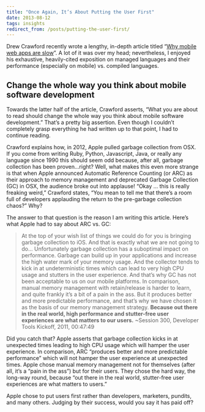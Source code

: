 ```yaml
---
title: "Once Again, It’s About Putting the User First"
date: 2013-08-12
tags: insights
redirect_from: /posts/putting-the-user-first/
---
```


Drew Crawford recently wrote a lengthy, in-depth article titled “[Why mobile web apps are slow](http://sealedabstract.com/rants/why-mobile-web-apps-are-slow/)”. A lot of it was over my head; nevertheless, I enjoyed his exhaustive, heavily-cited exposition on managed languages and their performance (especially on mobile) vs. compiled languages.

## Change the whole way you think about mobile software development
Towards the latter half of the article, Crawford asserts, “What you are about to read should change the whole way you think about mobile software development.” That’s a pretty big assertion. Even though I couldn’t completely grasp everything he had written up to that point, I had to continue reading.

Crawford explains how, in 2012, Apple pulled garbage collection from OSX. If you come from writing Ruby, Python, Javascript, Java, or really any language since 1990 this should seem odd because, after all, garbage collection has been proven…right? Well, what makes this even more strange is that when Apple announced Automatic Reference Counting (or ARC) as their approach to memory management and deprecated Garbage Collection (GC) in OSX, the audience broke out into applause! “Okay … this is really freaking weird,” Crawford states, “You mean to tell me that there’s a room full of developers applauding the return to the pre-garbage collection chaos?” Why?

The answer to that question is the reason I am writing this article. Here’s what Apple had to say about ARC vs. GC:

> At the top of your wish list of things we could do for you is bringing garbage collection to iOS. And that is exactly what we are not going to do… Unfortunately garbage collection has a suboptimal impact on performance. Garbage can build up in your applications and increase the high water mark of your memory usage. And the collector tends to kick in at undeterministic times which can lead to very high CPU usage and stutters in the user experience. And that’s why GC has not been acceptable to us on our mobile platforms. In comparison, manual memory management with retain/release is harder to learn, and quite frankly it’s a bit of a pain in the ass. But it produces better and more predictable performance, and that’s why we have chosen it as the basis of our memory management strategy. **Because out there in the real world, high performance and stutter-free user experiences are what matters to our users.** ~Session 300, Developer Tools Kickoff, 2011, 00:47:49

Did you catch that? Apple asserts that garbage collection kicks in at unexpected times leading to high CPU usage which will hamper the user experience. In comparison, ARC “produces better and more predictable performance” which will not hamper the user experience at unexpected times. Apple chose manual memory management not for themselves (after all, it’s a “pain in the ass”) but for their users.  They chose the hard way, the long-way round, because “out there in the real world, stutter-free user experiences are what matters to users.”

Apple chose to put users first rather than developers, marketers, pundits, and many others. Judging by their success, would you say it has paid off?